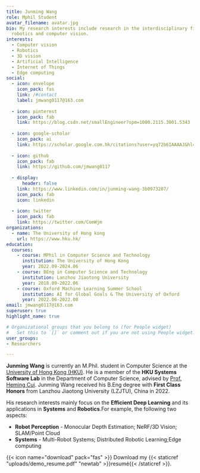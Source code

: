 ```yaml
---
title: Junming Wang
role: Mphil Student
avatar_filename: avatar.jpg
bio: My research interests include research in the interdisciplinary field of
  robotics and computer vision.
interests:
  - Computer vision
  - Robotics
  - 3D vision
  - Artificial Intelligence
  - Internet of Things
  - Edge computing
social:
  - icon: envelope
    icon_pack: fas
    link: /#contact
    label: jmwang0117@163.com
    
  - icon: pinterest
    icon_pack: fab
    link: https://blog.csdn.net/smallEngineer?spm=1000.2115.3001.5343
    
  - icon: google-scholar
    icon_pack: ai
    link: https://scholar.google.com.hk/citations?user=yq72b6IAAAAJ&hl=zh-CN
    
  - icon: github
    icon_pack: fab
    link: https://github.com/jmwang0117
    
  - display:
      header: false
    link: https://www.linkedin.com/in/junming-wang-3b0973207/
    icon_pack: fab
    icon: linkedin
    
  - icon: twitter
    icon_pack: fab
    link: https://twitter.com/ComWjm
organizations:
  - name: The University of Hong kong
    url: https://www.hku.hk/
education:
  courses:
    - course: MPhil in Computer Science and Technology
      institution: The University of Hong Kong
      year: 2022.09-2024.06
    - course: BEng in Computer Science and Technology
      institution: Lanzhou Jiaotong University
      year: 2018.09-2022.06
    - course: Oxford Machine Learning Summer School
      institution: AI for Global Goals & The University of Oxford
      year: 2022.06-2022.08
email: jmwang0117@163.com
superuser: true
highlight_name: true

# Organizational groups that you belong to (for People widget)
#   Set this to `[]` or comment out if you are not using People widget.
user_groups:
- Researchers

---
```

**Junming Wang** is currently an M.Phil. student in Computer Science at the [University of Hong Kong (HKU)](https://www.hku.hk/). He is a member of the **HKU Systems Software Lab** in the Department of Computer Science, advised by [Prof. Heming Cui](https://i.cs.hku.hk/~heming/). Junming Wang received his B.Eng degree with **First Class Honors** from Lanzhou Jiaotong University (LZJTU), China in 2022.</br>

His research interests mainly focus on the **Efficient Deep Learning** and its applications in **Systems** and **Robotics**.For example, the following two aspects:</br>
- **Robot Perception** - Monocular Depth Estimation; NeRF/3D Vision; SLAM/Point Cloud
- **Systems** - Multi-Robot Systems; Distributed Robotic Learning;Edge computing




{{< icon name="download" pack="fas" >}} Download my {{< staticref "uploads/demo_resume.pdf" "newtab" >}}resumé{{< /staticref >}}.

